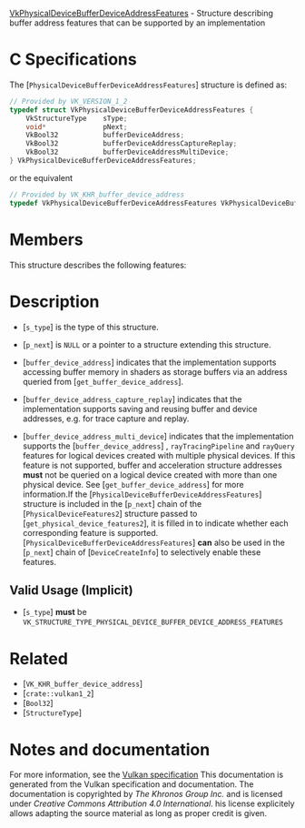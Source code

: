 [VkPhysicalDeviceBufferDeviceAddressFeatures](https://www.khronos.org/registry/vulkan/specs/1.3-extensions/man/html/VkPhysicalDeviceBufferDeviceAddressFeatures.html) - Structure describing buffer address features that can be supported by an implementation

# C Specifications
The [`PhysicalDeviceBufferDeviceAddressFeatures`] structure is defined
as:
```c
// Provided by VK_VERSION_1_2
typedef struct VkPhysicalDeviceBufferDeviceAddressFeatures {
    VkStructureType    sType;
    void*              pNext;
    VkBool32           bufferDeviceAddress;
    VkBool32           bufferDeviceAddressCaptureReplay;
    VkBool32           bufferDeviceAddressMultiDevice;
} VkPhysicalDeviceBufferDeviceAddressFeatures;
```
or the equivalent
```c
// Provided by VK_KHR_buffer_device_address
typedef VkPhysicalDeviceBufferDeviceAddressFeatures VkPhysicalDeviceBufferDeviceAddressFeaturesKHR;
```

# Members
This structure describes the following features:

# Description
- [`s_type`] is the type of this structure.
- [`p_next`] is `NULL` or a pointer to a structure extending this structure.

- [`buffer_device_address`] indicates that the implementation supports accessing buffer memory in shaders as storage buffers via an address queried from [`get_buffer_device_address`].
- [`buffer_device_address_capture_replay`] indicates that the implementation supports saving and reusing buffer and device addresses, e.g. for trace capture and replay.
- [`buffer_device_address_multi_device`] indicates that the implementation supports the [`buffer_device_address`] , `rayTracingPipeline` and `rayQuery` features for logical devices created with multiple physical devices. If this feature is not supported, buffer and acceleration structure addresses  **must**  not be queried on a logical device created with more than one physical device.
See [`get_buffer_device_address`] for more information.If the [`PhysicalDeviceBufferDeviceAddressFeatures`] structure is included in the [`p_next`] chain of the
[`PhysicalDeviceFeatures2`] structure passed to
[`get_physical_device_features2`], it is filled in to indicate whether each
corresponding feature is supported.
[`PhysicalDeviceBufferDeviceAddressFeatures`] **can**  also be used in the [`p_next`] chain of
[`DeviceCreateInfo`] to selectively enable these features.
## Valid Usage (Implicit)
-  [`s_type`] **must**  be `VK_STRUCTURE_TYPE_PHYSICAL_DEVICE_BUFFER_DEVICE_ADDRESS_FEATURES`

# Related
- [`VK_KHR_buffer_device_address`]
- [`crate::vulkan1_2`]
- [`Bool32`]
- [`StructureType`]

# Notes and documentation
For more information, see the [Vulkan specification](https://www.khronos.org/registry/vulkan/specs/1.3-extensions/html/vkspec.html)
This documentation is generated from the Vulkan specification and documentation.
The documentation is copyrighted by *The Khronos Group Inc.* and is licensed under *Creative Commons Attribution 4.0 International*.
his license explicitely allows adapting the source material as long as proper credit is given.
        